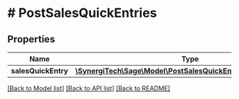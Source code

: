 # # PostSalesQuickEntries

## Properties

Name | Type | Description | Notes
------------ | ------------- | ------------- | -------------
**salesQuickEntry** | [**\SynergiTech\Sage\Model\PostSalesQuickEntriesSalesQuickEntry**](PostSalesQuickEntriesSalesQuickEntry.md) |  |

[[Back to Model list]](../../README.md#models) [[Back to API list]](../../README.md#endpoints) [[Back to README]](../../README.md)

